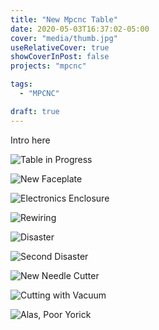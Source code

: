 ```yaml
---
title: "New Mpcnc Table"
date: 2020-05-03T16:37:02-05:00
cover: "media/thumb.jpg"
useRelativeCover: true
showCoverInPost: false
projects: "mpcnc"

tags:
  - "MPCNC"

draft: true
---
```


Intro here

<!--more-->

![Table in Progress](media//05mtavv01.jpg)

![New Faceplate](media//05mtavv02.jpg)

![Electronics Enclosure](media//05mtavv08.jpg)

![Rewiring](media//05mtavv03.jpg)

![Disaster](media//05mtavv05.jpg)

![Second Disaster](media//05mtavv06.jpg)

![New Needle Cutter](media//05mtavv09.jpg)

![Cutting with Vacuum](media//05mtavv07.jpg)

![Alas, Poor Yorick](media//05mtavv10.jpg)